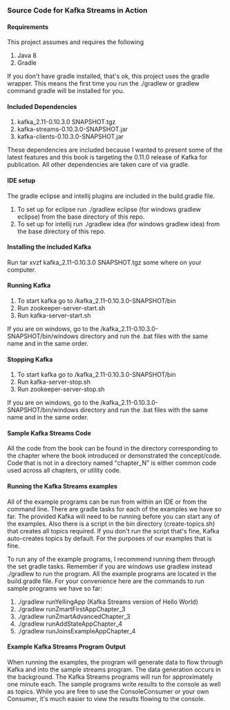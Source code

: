 ### Source Code for Kafka Streams in Action


#### Requirements
This project assumes and requires the following

1. Java 8
2. Gradle

If you don't have gradle installed, that's ok, this project uses the gradle wrapper.  This means
the first time you run the ./gradlew or gradlew command gradle will be installed for you.

#### Included Dependencies

1. kafka_2.11-0.10.3.0 SNAPSHOT.tgz
2. kafka-streams-0.10.3.0-SNAPSHOT.jar
3. kafka-clients-0.10.3.0-SNAPSHOT.jar

These dependencies are included because I wanted to present some of the latest features and this book
is targeting the 0.11.0 release of Kafka for publication.  All other dependencies are taken care of via gradle.
 
#### IDE setup
The gradle eclipse and intellij plugins are included in the build.gradle file.
 
1. To set up for eclipse run  ./gradlew eclipse (for windows gradlew eclipse) from the base directory of this repo.
2. To set up for intellij run ./gradlew idea (for windows gradlew idea) from the base directory of this repo.

#### Installing the included Kafka
Run tar xvzf  kafka_2.11-0.10.3.0 SNAPSHOT.tgz some where on your computer.

#### Running Kafka
1. To start kafka go to <install dir>/kafka_2.11-0.10.3.0-SNAPSHOT/bin
2. Run zookeeper-server-start.sh
3. Run kafka-server-start.sh

If you are on windows, go to the <install dir>/kafka_2.11-0.10.3.0-SNAPSHOT/bin/windows directory
and run the .bat files with the same name and in the same order.
 
#### Stopping Kafka
1. To start kafka go to <install dir>/kafka_2.11-0.10.3.0-SNAPSHOT/bin
2. Run kafka-server-stop.sh
3. Run zookeeper-server-stop.sh

If you are on windows, go to the <install dir>/kafka_2.11-0.10.3.0-SNAPSHOT/bin/windows directory
and run the .bat files with the same name and in the same order.

#### Sample Kafka Streams Code
All the code from the book can be found in the directory corresponding to the chapter where
the book introduced or demonstrated the concept/code.  Code that is not in a directory named "chapter_N" is either
common code used across all chapters, or utility code.
 
#### Running the Kafka Streams examples
 
All of the example programs can be run from within an IDE or from the command line.  There are gradle
tasks for each of the examples we have so far.  The provided Kafka will need to be running before
you can start any of the examples.  Also there is a script in the bin directory (create-topics.sh) that creates all topics
required.  If you don't run the script that's fine, Kafka auto-creates topics by default.  For the purposes
of our examples that is fine.

To run any of the example programs, I recommend running them through the set gradle tasks.  Remember if you are
windows use gradlew instead  ./gradlew to run the program.  All the 
example programs are located in the build.gradle file.  For your convenience here are the commands to run sample programs
we have so far:

1. ./gradlew runYellingApp (Kafka Streams version of Hello World)
2. ./gradlew runZmartFirstAppChapter_3
3. ./gradlew runZmartAdvancedChapter_3
4. ./gradlew runAddStateAppChapter_4
5. ./gradlew runJoinsExampleAppChapter_4

#### Example Kafka Streams Program Output
When running the examples, the program will generate data to flow through Kafka and into the sample
streams program.  The data generation occurs in the background.  The Kafka Streams programs will run for 
approximately one minute each.  The sample programs write results to the console as well as topics.  While you
are free to use the ConsoleConsumer or your own Consumer, it's much easier to view the results flowing to the console.